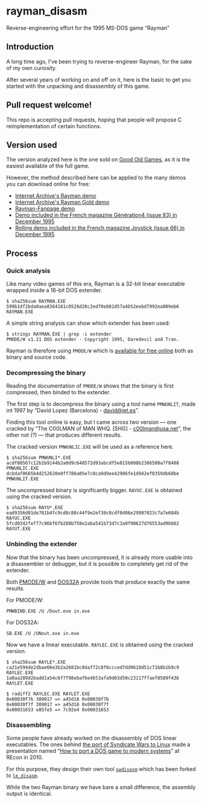 # rayman_disasm

Reverse-engineering effort for the 1995 MS-DOS game “Rayman”

## Introduction

A long time ago, I've been trying to reverse-engineer Rayman, for the sake of my own curiosity.

After several years of working on and off on it, here is the basic to get you started with the unpacking and disassembly of this game.

## Pull request welcome!

This repo is accepting pull requests, hoping that people will propose C reimplementation of certain functions.

## Version used

The version analyzed here is the one sold on [Good Old Games](https://www.gog.com/game/rayman_forever), as it is the easiest available of the full game.

However, the method described here can be applied to the many demos you can download online for free:

- [Internet Archive's Rayman demo](https://archive.org/details/Rayman_1020)
- [Internet Archive's Rayman Gold demo](https://archive.org/details/RAYGOLD)
- [Rayman-Fanpage demo](http://www.rayman-fanpage.de/character1/download/raydemo.exe)
- [Demo included in the French magazine Génération4 (issue 83) in December 1995](https://www.abandonware-magazines.org/affiche_mag.php?mag=27&num=5126&images=oui)
- [Rolling demo included in the French magazine Joystick (issue 66) in December 1995](https://www.abandonware-magazines.org/affiche_mag.php?mag=30&num=2501&images=oui)

## Process

### Quick analysis

Like many video games of this era, Rayman is a 32-bit linear executable wrapped inside a 16-bit DOS extender.

```
$ sha256sum RAYMAN.EXE
599b1df2bda0aea8364161c0526d28c2ed70e881d57a4b52eebd7992ea009eb6  RAYMAN.EXE
```

A simple string analysis can show which extender has been used:

```
$ strings RAYMAN.EXE | grep -i extender
PMODE/W v1.21 DOS extender - Copyright 1995, Daredevil and Tran.
```

Rayman is therefore using `PMODE/W` which is [available for free online](http://www.sid6581.net/pmodew/) both as binary and source code.

### Decompressing the binary

Reading the documentation of `PMODE/W` shows that the binary is first compressed, then binded to the extender.

The first step is to decompress the binary using a tool name `PMWUNLIT`, made int 1997 by “David Lopez (Barcelona) - david@jet.es”.

Finding this tool online is easy, but I came across two version — one cracked by “The C00LMAN of MAN WHQ. [SHG] - c00lman@usa.net”, the other not (?) — that produces different results.

The cracked version `PMWUNLIC.EXE` will be used as a reference here.

```
$ sha256sum PMWUNLI*.EXE
acdf80567c12b1b9144b2a0d9c648572d93abcdf5e015b008b2386500a7f8408  PMWUNLIC.EXE
dcbdaf0665b4d252620e0ff786a05e7c0ca9d9ee42986fe1d942ef0359db68be  PMWUNLIT.EXE
```

The uncompressed binary is significantly bigger. `RAYUC.EXE` is obtained using the cracked version.

```
$ sha256sum RAYU*.EXE
ead9356d01de781b4fc9cd8c88c44f9e2ef38c8cdf0d86e29907023c7a7e684b  RAYUC.EXE
5fcd0342fef77c96bf6fb288b758e2aba541b73d7c3a0f90627d76553ad9bb62  RAYUT.EXE
```

### Unbinding the extender

Now that the binary has been uncompressed, it is already more usable into a disassembler or debugger, but it is possible to completely get rid of the extender.

Both [PMODE/W](http://www.sid6581.net/pmodew/) and [DOS32A](https://dos32a.narechk.net/index_en.html) provide tools that produce exactly the same results.

For PMODE/W:
```
PMWBIND.EXE /U /Dout.exe in.exe
```

For DOS32A:
```
SB.EXE /U /UNout.exe in.exe
```

Now we have a linear executable. `RAYLEC.EXE` is obtained using the cracked version.

```
$ sha256sum RAYLE*.EXE
ca21e594de2dbae66e3b2a2681bc0daf72c8f0ccced7dd9618d51c71b8b1b9c9  RAYLEC.EXE
1a0aa289d2badd1a54c6f7f98ebaf6e4653afa9d03d50c23117ffaef8589f436  RAYLET.EXE
```

```
$ radiff2 RAYLEC.EXE RAYLET.EXE
0x00030f7b 389017 => a45d18 0x00030f7b
0x00030f7f 389017 => a45d18 0x00030f7f
0x00031653 e85fe5 => 7c92e4 0x00031653
```

### Disassembling

Some people have already worked on the disassembly of DOS linear executables. The ones behind [the port of Syndicate Wars to Linux](http://swars.vexillium.org/) made a presentation named “[How to port a DOS game to modern systems](https://recon.cx/2010/slides/recon_swars.pdf)” at REcon in 2010.

For this purpose, they design their own tool [`swdisasm`](http://swars.vexillium.org/files/swdisasm-1.0.tar.bz2) which has been forked to [`le_disasm`](https://github.com/samunders-core/le_disasm).

While the two Rayman binary we have bare a small difference, the assembly output is identical.

